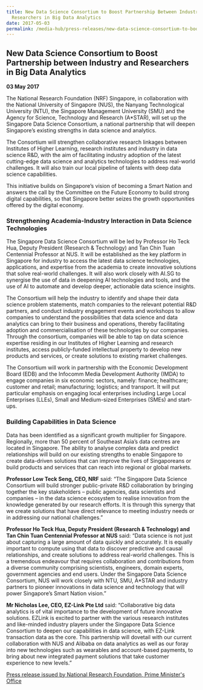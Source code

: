 ```yaml
---
title: New Data Science Consortium to Boost Partnership Between Industry and
  Researchers in Big Data Analytics
date: 2017-05-03
permalink: /media-hub/press-releases/new-data-science-consortium-to-boost-partnership-between-industry-and-researchers-in-big-data-analytics
---
```

## New Data Science Consortium to Boost Partnership between Industry and Researchers in Big Data Analytics 

**03 May 2017**

The National Research Foundation (NRF) Singapore, in collaboration with the National University of Singapore (NUS), the Nanyang Technological University (NTU), the Singapore Management University (SMU) and the Agency for Science, Technology and Research (A*STAR), will set up the Singapore Data Science Consortium, a national partnership that will deepen Singapore’s existing strengths in data science and analytics.

The Consortium will strengthen collaborative research linkages between Institutes of Higher Learning, research institutes and industry in data science R&D, with the aim of facilitating industry adoption of the latest cutting-edge data science and analytics technologies to address real-world challenges. It will also train our local pipeline of talents with deep data science capabilities.

This initiative builds on Singapore’s vision of becoming a Smart Nation and answers the call by the Committee on the Future Economy to build strong digital capabilities, so that Singapore better seizes the growth opportunities offered by the digital economy.

### Strengthening Academia-Industry Interaction in Data Science Technologies

The Singapore Data Science Consortium will be led by Professor Ho Teck Hua, Deputy President (Research & Technology) and Tan Chin Tuan Centennial Professor at NUS. It will be established as the key platform in Singapore for industry to access the latest data science technologies, applications, and expertise from the academia to create innovative solutions that solve real-world challenges. It will also work closely with AI.SG to synergise the use of data in deepening AI technologies and tools, and the use of AI to automate and develop deeper, actionable data science insights.

The Consortium will help the industry to identify and shape their data science problem statements, match companies to the relevant potential R&D partners, and conduct industry engagement events and workshops to allow companies to understand the possibilities that data science and data analytics can bring to their business and operations, thereby facilitating adoption and commercialisation of these technologies by our companies. Through the consortium, companies will be able to tap on data science expertise residing in our Institutes of Higher Learning and research institutes, access publicly-funded intellectual property to develop new products and services, or create solutions to existing market challenges.

The Consortium will work in partnership with the Economic Development Board (EDB) and the Infocomm Media Development Authority (IMDA) to engage companies in six economic sectors, namely: finance; healthcare; customer and retail; manufacturing; logistics; and transport. It will put particular emphasis on engaging local enterprises including Large Local Enterprises (LLEs), Small and Medium-sized Enterprises (SMEs) and start-ups.

### Building Capabilities in Data Science

Data has been identified as a significant growth multiplier for Singapore. Regionally, more than 50 percent of Southeast Asia’s data centres are located in Singapore. The ability to analyse complex data and predict relationships will build on our existing strengths to enable Singapore to create data-driven solutions that can improve the lives of Singaporeans or build products and services that can reach into regional or global markets.

**Professor Low Teck Seng, CEO, NRF**  said: “The Singapore Data Science Consortium will build stronger public-private R&D collaboration by bringing together the key stakeholders – public agencies, data scientists and companies – in the data science ecosystem to realise innovation from the knowledge generated by our research efforts. It is through this synergy that we create solutions that have direct relevance to meeting industry needs or in addressing our national challenges.”

**Professor Ho Teck Hua, Deputy President (Research & Technology) and Tan Chin Tuan Centennial Professor at NUS**  said: “Data science is not just about capturing a large amount of data quickly and accurately. It is equally important to compute using that data to discover predictive and causal relationships, and create solutions to address real-world challenges. This is a tremendous endeavour that requires collaboration and contributions from a diverse community comprising scientists, engineers, domain experts, government agencies and end users. Under the Singapore Data Science Consortium, NUS will work closely with NTU, SMU, A*STAR and industry partners to pioneer innovations in data science and technology that will power Singapore’s Smart Nation vision.”

**Mr Nicholas Lee, CEO, EZ-Link Pte Ltd** said: “Collaborative big data analytics is of vital importance to the development of future innovative solutions. EZLink is excited to partner with the various research institutes and like-minded industry players under the Singapore Data Science Consortium to deepen our capabilities in data science, with EZ-Link transaction data as the core. This partnership will dovetail with our current collaboration with NUS and Alibaba on data analytics as well as our foray into new technologies such as wearables and account-based payments, to bring about new integrated payment solutions that take customer experience to new levels.”

[Press release issued by National Research Foundation, Prime Minister's Office](https://www.nrf.gov.sg/docs/default-source/modules/pressrelease/201705081300494591-Press-Release-(Data-Science-Consortium)-(FINAL)--web.pdf)